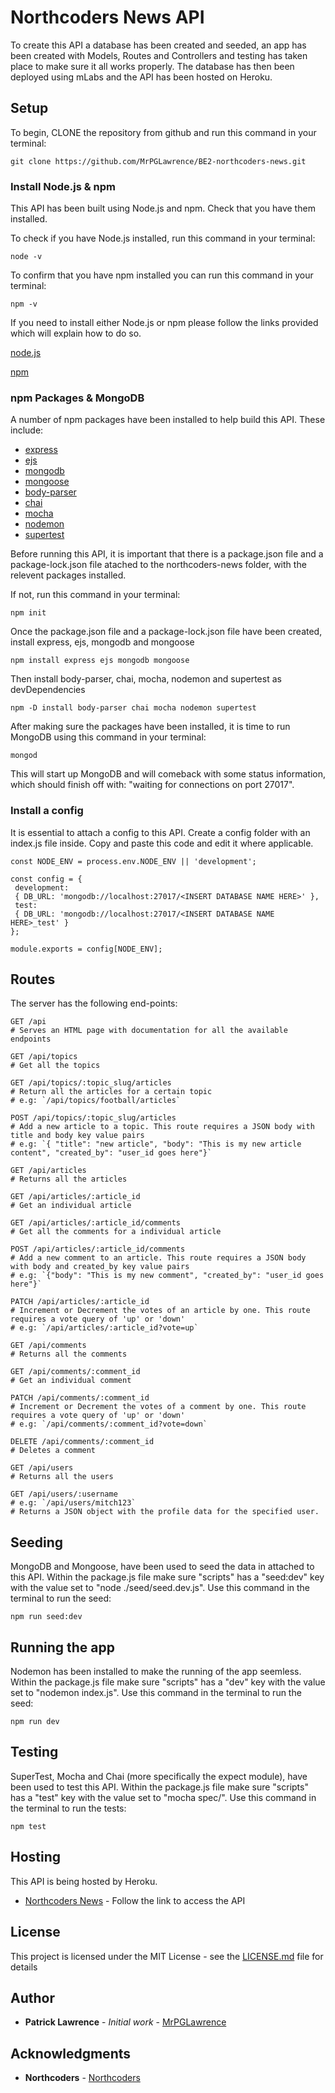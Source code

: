 # Northcoders News API

To create this API a database has been created and seeded, an app has been created with Models, Routes and Controllers and testing has taken place to make sure it all works properly. The database has then been deployed using mLabs and the API has been hosted on Heroku.

## Setup

To begin, CLONE the repository from github and run this command in your terminal:

```
git clone https://github.com/MrPGLawrence/BE2-northcoders-news.git
```

### Install Node.js & npm

This API has been built using Node.js and npm. Check that you have them installed.

To check if you have Node.js installed, run this command in your terminal:

```
node -v
```

To confirm that you have npm installed you can run this command in your terminal:

```
npm -v
```

If you need to install either Node.js or npm please follow the links provided which will explain how to do so.

[node.js](https://nodejs.org/en/download/package-manager/)

[npm](https://docs.npmjs.com/cli/install)

### npm Packages & MongoDB

A number of npm packages have been installed to help build this API. These include:

- [express](http://expressjs.com/)
- [ejs](http://ejs.co/)
- [mongodb](https://www.mongodb.com/)
- [mongoose](https://mongoosejs.com/)
- [body-parser](https://www.npmjs.com/package/body-parser)
- [chai](https://www.chaijs.com/)
- [mocha](https://mochajs.org/)
- [nodemon](https://nodemon.io/)
- [supertest](https://www.npmjs.com/package/supertest)

Before running this API, it is important that there is a package.json file and a package-lock.json file atached to the northcoders-news folder, with the relevent packages installed.

If not, run this command in your terminal:

```
npm init
```

Once the package.json file and a package-lock.json file have been created, install express, ejs, mongodb and mongoose

```
npm install express ejs mongodb mongoose
```

Then install body-parser, chai, mocha, nodemon and supertest as devDependencies

```
npm -D install body-parser chai mocha nodemon supertest
```

After making sure the packages have been installed, it is time to run MongoDB using this command in your terminal:

```
mongod
```

This will start up MongoDB and will comeback with some status information, which should finish off with:
"waiting for connections on port 27017".

### Install a config

It is essential to attach a config to this API. Create a config folder with an index.js file inside. Copy and paste this code and edit it where applicable.

```
const NODE_ENV = process.env.NODE_ENV || 'development';

const config = {
 development:
 { DB_URL: 'mongodb://localhost:27017/<INSERT DATABASE NAME HERE>' },
 test:
 { DB_URL: 'mongodb://localhost:27017/<INSERT DATABASE NAME HERE>_test' }
};

module.exports = config[NODE_ENV];
```

## Routes

The server has the following end-points:

```http
GET /api
# Serves an HTML page with documentation for all the available endpoints
```

```http
GET /api/topics
# Get all the topics
```

```http
GET /api/topics/:topic_slug/articles
# Return all the articles for a certain topic
# e.g: `/api/topics/football/articles`
```

```http
POST /api/topics/:topic_slug/articles
# Add a new article to a topic. This route requires a JSON body with title and body key value pairs
# e.g: `{ "title": "new article", "body": "This is my new article content", "created_by": "user_id goes here"}`
```

```http
GET /api/articles
# Returns all the articles
```

```http
GET /api/articles/:article_id
# Get an individual article
```

```http
GET /api/articles/:article_id/comments
# Get all the comments for a individual article
```

```http
POST /api/articles/:article_id/comments
# Add a new comment to an article. This route requires a JSON body with body and created_by key value pairs
# e.g: `{"body": "This is my new comment", "created_by": "user_id goes here"}`
```

```http
PATCH /api/articles/:article_id
# Increment or Decrement the votes of an article by one. This route requires a vote query of 'up' or 'down'
# e.g: `/api/articles/:article_id?vote=up`
```

```http
GET /api/comments
# Returns all the comments
```

```http
GET /api/comments/:comment_id
# Get an individual comment
```

```http
PATCH /api/comments/:comment_id
# Increment or Decrement the votes of a comment by one. This route requires a vote query of 'up' or 'down'
# e.g: `/api/comments/:comment_id?vote=down`
```

```http
DELETE /api/comments/:comment_id
# Deletes a comment
```

```http
GET /api/users
# Returns all the users
```

```http
GET /api/users/:username
# e.g: `/api/users/mitch123`
# Returns a JSON object with the profile data for the specified user.
```

## Seeding

MongoDB and Mongoose, have been used to seed the data in attached to this API. Within the package.js file make sure "scripts" has a "seed:dev" key with the value set to "node ./seed/seed.dev.js". Use this command in the terminal to run the seed:

```
npm run seed:dev
```

## Running the app

Nodemon has been installed to make the running of the app seemless. Within the package.js file make sure "scripts" has a "dev" key with the value set to "nodemon index.js". Use this command in the terminal to run the seed:

```
npm run dev
```

## Testing

SuperTest, Mocha and Chai (more specifically the expect module), have been used to test this API. Within the package.js file make sure "scripts" has a "test" key with the value set to "mocha spec/". Use this command in the terminal to run the tests:

```
npm test
```

## Hosting

This API is being hosted by Heroku.

- [Northcoders News](https://northcoders-news-patrick.herokuapp.com/) - Follow the link to access the API

## License

This project is licensed under the MIT License - see the [LICENSE.md](LICENSE.md) file for details

## Author

- **Patrick Lawrence** - _Initial work_ - [MrPGLawrence](https://github.com/MrPGLawrence)

## Acknowledgments

- **Northcoders** - [Northcoders](https://github.com/northcoders)
